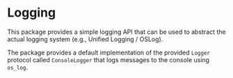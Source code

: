 # Logging

This package provides a simple logging API that can be used to abstract the actual logging system (e.g., Unified Logging / OSLog).

The package provides a default implementation of the provided `Logger` protocol called `ConsoleLogger` that logs messages to the console using `os_log`.
